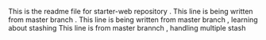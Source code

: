 This is the readme file for starter-web repository .
This line is being written from master branch .
This line is being written from master branch , learning about stashing
This line is from master brannch , handling multiple stash